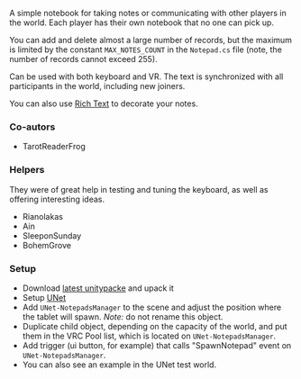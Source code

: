 A simple notebook for taking notes or communicating with other players in the world.
Each player has their own notebook that no one can pick up.

You can add and delete almost a large number of records, but the maximum is limited by the constant `MAX_NOTES_COUNT` in the `Notepad.cs` file (note, the number of records cannot exceed 255).

Can be used with both keyboard and VR.
The text is synchronized with all participants in the world, including new joiners.

You can also use [Rich Text](https://docs.unity3d.com/Documentation/Manual/StyledText.html) to decorate your notes.

### Co-autors
- TarotReaderFrog

### Helpers
They were of great help in testing and tuning the keyboard, as well as offering interesting ideas.
- Rianolakas
- Ain
- SleeponSunday
- BohemGrove

### Setup
- Download [latest unitypacke](https://github.com/Xytabich/UNet/blob/master/Examples/Notepad/Notepad-2.1.0.unitypackage) and upack it
- Setup [UNet](https://github.com/Xytabich/UNet)
- Add `UNet-NotepadsManager` to the scene and adjust the position where the tablet will spawn. *Note:* do not rename this object.
- Duplicate child object, depending on the capacity of the world, and put them in the VRC Pool list, which is located on `UNet-NotepadsManager`.
- Add trigger (ui button, for example) that calls "SpawnNotepad" event on `UNet-NotepadsManager`.
- You can also see an example in the UNet test world.
